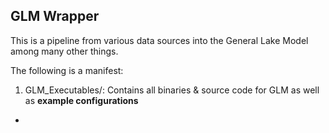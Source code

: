 ## GLM Wrapper

This is a pipeline from various data sources into the General Lake Model among many other things.

The following is a manifest:

1. GLM_Executables/: Contains all binaries & source code for GLM as well as **example configurations**
- 
